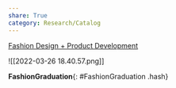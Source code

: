 ```yaml
---
share: True
category: Research/Catalog
---
```

[Fashion Design + Product Development](https://www.stephens.edu/academics/undergraduate-programs/fashion-design-product-development/)

![[2022-03-26 18.40.57.png]] 

**FashionGraduation**{: #FashionGraduation .hash}  
